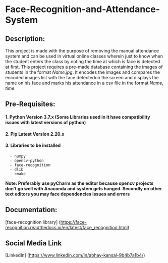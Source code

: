 # Face-Recognition-and-Attendance-System

## Description:

This project is made with the purpose of removing the manual attendance system and can be used in virtual online classes wherein just to know when the student enters the class by noting the time at which is face is detected at first. This project requires a pre-made database containing the images of students in the format _Name.jpg_. It encodes the images and compares the encoded images list with the face detectedon the screen and displays the name on his face and marks his attendance in a csv file in the format _Name, time_.

## Pre-Requisites:

#### 1. **Python Version 3.7.x** (Some Libraries used in it have compatibility issues with latest versions of python)

#### 2. **Pip Latest Version 2.20.x**

#### 3. **Libraries to be installed**

      - numpy
      - opencv-python
      - face-recognition
      - dlib
      - cmake


**Note: Preferably use pyCharm as the editor because opencv projects don't go well with Anaconda and system gets hanged. Secondly on other text editors you may face dependencies issues and errors**

## Documentation:

[face-recognition library] (https://face-recognition.readthedocs.io/en/latest/face_recognition.html)

## Social Media Link

[LinkedIn] (https://www.linkedin.com/in/abhay-kansal-9b4b7a1b4/)


